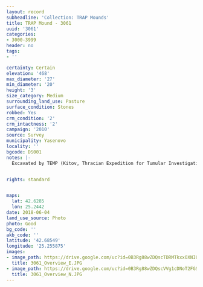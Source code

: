 ```yaml
---
layout: record
subheadline: 'Collection: TRAP Mounds'
title: TRAP Mound - 3061
uuid: '3061'
categories:
- 3000-3999
header: no
tags:
- ''

certainty: Certain
elevation: '468'
max_diameter: '27'
min_diameter: '20'
height: '3'
size_category: Medium
surrounding_land_use: Pasture
surface_condition: Stones
robbed: Yes
crm_condition: '2'
crm_intactness: '2'
campaign: '2010'
source: Survey
municipality: Yasenovo
locality: ''
bgcode: DS001
notes: |-
  Excavated by TEMP (Kitov, Thracian Expedition for Tumular Investigations).


rights: standard


maps:
  lat: 42.6285
  lon: 25.2442
date: 2018-06-04
land_use_source: Photo
photo: Good
bg_code: ''
akb_code: ''
latitude: '42.68549'
longitude: '25.255875'
images:
- image_path: https://drive.google.com/uc?id=0B3Rg88wZDQscTDRMTkxxOXNIU1U
  title: 3061_Overview_E.JPG
- image_path: https://drive.google.com/uc?id=0B3Rg88wZDQscVVg1cDNoT2FGSUE
  title: 3061_Overview_N.JPG
---
```

